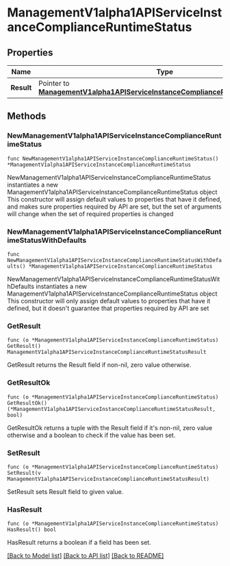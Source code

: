 # ManagementV1alpha1APIServiceInstanceComplianceRuntimeStatus

## Properties

Name | Type | Description | Notes
------------ | ------------- | ------------- | -------------
**Result** | Pointer to [**ManagementV1alpha1APIServiceInstanceComplianceRuntimeStatusResult**](ManagementV1alpha1APIServiceInstanceComplianceRuntimeStatusResult.md) |  | [optional] 

## Methods

### NewManagementV1alpha1APIServiceInstanceComplianceRuntimeStatus

`func NewManagementV1alpha1APIServiceInstanceComplianceRuntimeStatus() *ManagementV1alpha1APIServiceInstanceComplianceRuntimeStatus`

NewManagementV1alpha1APIServiceInstanceComplianceRuntimeStatus instantiates a new ManagementV1alpha1APIServiceInstanceComplianceRuntimeStatus object
This constructor will assign default values to properties that have it defined,
and makes sure properties required by API are set, but the set of arguments
will change when the set of required properties is changed

### NewManagementV1alpha1APIServiceInstanceComplianceRuntimeStatusWithDefaults

`func NewManagementV1alpha1APIServiceInstanceComplianceRuntimeStatusWithDefaults() *ManagementV1alpha1APIServiceInstanceComplianceRuntimeStatus`

NewManagementV1alpha1APIServiceInstanceComplianceRuntimeStatusWithDefaults instantiates a new ManagementV1alpha1APIServiceInstanceComplianceRuntimeStatus object
This constructor will only assign default values to properties that have it defined,
but it doesn't guarantee that properties required by API are set

### GetResult

`func (o *ManagementV1alpha1APIServiceInstanceComplianceRuntimeStatus) GetResult() ManagementV1alpha1APIServiceInstanceComplianceRuntimeStatusResult`

GetResult returns the Result field if non-nil, zero value otherwise.

### GetResultOk

`func (o *ManagementV1alpha1APIServiceInstanceComplianceRuntimeStatus) GetResultOk() (*ManagementV1alpha1APIServiceInstanceComplianceRuntimeStatusResult, bool)`

GetResultOk returns a tuple with the Result field if it's non-nil, zero value otherwise
and a boolean to check if the value has been set.

### SetResult

`func (o *ManagementV1alpha1APIServiceInstanceComplianceRuntimeStatus) SetResult(v ManagementV1alpha1APIServiceInstanceComplianceRuntimeStatusResult)`

SetResult sets Result field to given value.

### HasResult

`func (o *ManagementV1alpha1APIServiceInstanceComplianceRuntimeStatus) HasResult() bool`

HasResult returns a boolean if a field has been set.


[[Back to Model list]](../README.md#documentation-for-models) [[Back to API list]](../README.md#documentation-for-api-endpoints) [[Back to README]](../README.md)



